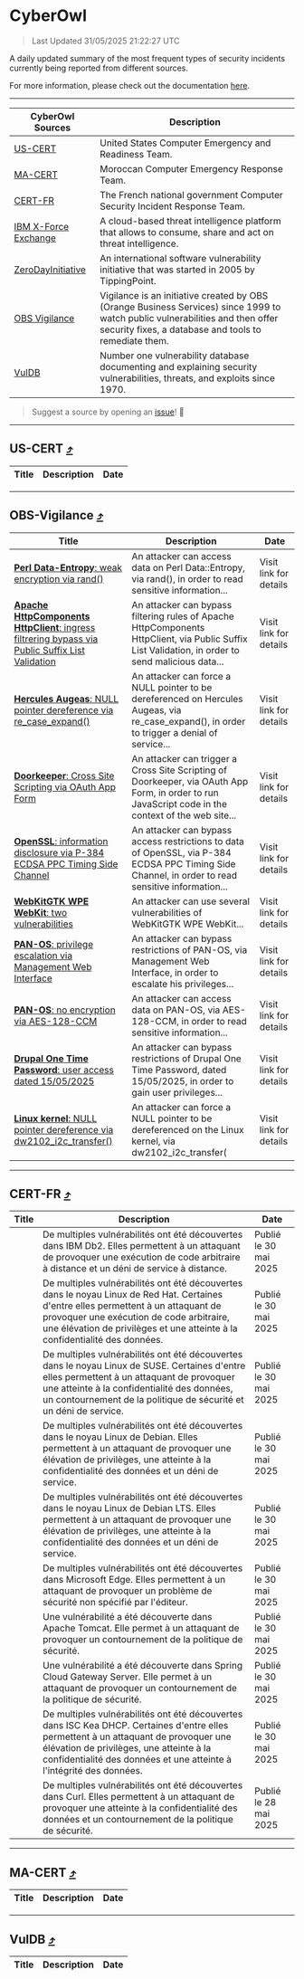 
 <div id='top'></div>

# CyberOwl

 > Last Updated 31/05/2025 21:22:27 UTC
 
 A daily updated summary of the most frequent types of security incidents currently being reported from different sources.
 
 For more information, please check out the documentation [here](./docs/README.md).
 
 ---
 |CyberOwl Sources|Description|
 |---|---|
 |[US-CERT](#us-cert-arrow_heading_up)|United States Computer Emergency and Readiness Team.|
 |[MA-CERT](#ma-cert-arrow_heading_up)|Moroccan Computer Emergency Response Team.|
 |[CERT-FR](#cert-fr-arrow_heading_up)|The French national government Computer Security Incident Response Team.|
 |[IBM X-Force Exchange](#ibmcloud-arrow_heading_up)|A cloud-based threat intelligence platform that allows to consume, share and act on threat intelligence.|
 |[ZeroDayInitiative](#zerodayinitiative-arrow_heading_up)|An international software vulnerability initiative that was started in 2005 by TippingPoint.|
 |[OBS Vigilance](#obs-vigilance-arrow_heading_up)|Vigilance is an initiative created by OBS (Orange Business Services) since 1999 to watch public vulnerabilities and then offer security fixes, a database and tools to remediate them.|
 |[VulDB](#vuldb-arrow_heading_up)|Number one vulnerability database documenting and explaining security vulnerabilities, threats, and exploits since 1970.|
 
 > Suggest a source by opening an [issue](https://github.com/karimhabush/cyberowl/issues)! :raised_hands:
 ---

## US-CERT [:arrow_heading_up:](#cyberowl)

 |Title|Description|Date|
 |---|---|---|
 
 ---

## OBS-Vigilance [:arrow_heading_up:](#cyberowl)

 |Title|Description|Date|
 |---|---|---|
 |[<a href="https://vigilance.fr/vulnerability/Perl-Data-Entropy-weak-encryption-via-rand-46704" class="noirorange"><b>Perl Data-Entropy</b>: weak encryption via rand()</a>](https://vigilance.fr/vulnerability/Perl-Data-Entropy-weak-encryption-via-rand-46704)|An attacker can access data on Perl Data::Entropy, via rand(), in order to read sensitive information...|Visit link for details|
 |[<a href="https://vigilance.fr/vulnerability/Apache-HttpComponents-HttpClient-ingress-filtrering-bypass-via-Public-Suffix-List-Validation-46701" class="noirorange"><b>Apache HttpComponents HttpClient</b>: ingress filtrering bypass via Public Suffix List Validation</a>](https://vigilance.fr/vulnerability/Apache-HttpComponents-HttpClient-ingress-filtrering-bypass-via-Public-Suffix-List-Validation-46701)|An attacker can bypass filtering rules of Apache HttpComponents HttpClient, via Public Suffix List Validation, in order to send malicious data...|Visit link for details|
 |[<a href="https://vigilance.fr/vulnerability/Hercules-Augeas-NULL-pointer-dereference-via-re-case-expand-46700" class="noirorange"><b>Hercules Augeas</b>: NULL pointer dereference via re_case_expand()</a>](https://vigilance.fr/vulnerability/Hercules-Augeas-NULL-pointer-dereference-via-re-case-expand-46700)|An attacker can force a NULL pointer to be dereferenced on Hercules Augeas, via re_case_expand(), in order to trigger a denial of service...|Visit link for details|
 |[<a href="https://vigilance.fr/vulnerability/Doorkeeper-Cross-Site-Scripting-via-OAuth-App-Form-46699" class="noirorange"><b>Doorkeeper</b>: Cross Site Scripting via OAuth App Form</a>](https://vigilance.fr/vulnerability/Doorkeeper-Cross-Site-Scripting-via-OAuth-App-Form-46699)|An attacker can trigger a Cross Site Scripting of Doorkeeper, via OAuth App Form, in order to run JavaScript code in the context of the web site...|Visit link for details|
 |[<a href="https://vigilance.fr/vulnerability/OpenSSL-information-disclosure-via-P-384-ECDSA-PPC-Timing-Side-Channel-47184" class="noirorange"><b>OpenSSL</b>: information disclosure via P-384 ECDSA PPC Timing Side Channel</a>](https://vigilance.fr/vulnerability/OpenSSL-information-disclosure-via-P-384-ECDSA-PPC-Timing-Side-Channel-47184)|An attacker can bypass access restrictions to data of OpenSSL, via P-384 ECDSA PPC Timing Side Channel, in order to read sensitive information...|Visit link for details|
 |[<a href="https://vigilance.fr/vulnerability/WebKitGTK-WPE-WebKit-two-vulnerabilities-42995" class="noirorange"><b>WebKitGTK  WPE WebKit</b>: two vulnerabilities</a>](https://vigilance.fr/vulnerability/WebKitGTK-WPE-WebKit-two-vulnerabilities-42995)|An attacker can use several vulnerabilities of WebKitGTK  WPE WebKit...|Visit link for details|
 |[<a href="https://vigilance.fr/vulnerability/PAN-OS-privilege-escalation-via-Management-Web-Interface-47177" class="noirorange"><b>PAN-OS</b>: privilege escalation via Management Web Interface</a>](https://vigilance.fr/vulnerability/PAN-OS-privilege-escalation-via-Management-Web-Interface-47177)|An attacker can bypass restrictions of PAN-OS, via Management Web Interface, in order to escalate his privileges...|Visit link for details|
 |[<a href="https://vigilance.fr/vulnerability/PAN-OS-no-encryption-via-AES-128-CCM-47176" class="noirorange"><b>PAN-OS</b>: no encryption via AES-128-CCM</a>](https://vigilance.fr/vulnerability/PAN-OS-no-encryption-via-AES-128-CCM-47176)|An attacker can access data on PAN-OS, via AES-128-CCM, in order to read sensitive information...|Visit link for details|
 |[<a href="https://vigilance.fr/vulnerability/Drupal-One-Time-Password-user-access-dated-15-05-2025-47170" class="noirorange"><b>Drupal One Time Password</b>: user access dated 15/05/2025</a>](https://vigilance.fr/vulnerability/Drupal-One-Time-Password-user-access-dated-15-05-2025-47170)|An attacker can bypass restrictions of Drupal One Time Password, dated 15/05/2025, in order to gain user privileges...|Visit link for details|
 |[<a href="https://vigilance.fr/vulnerability/Linux-kernel-NULL-pointer-dereference-via-dw2102-i2c-transfer-47163" class="noirorange"><b>Linux kernel</b>: NULL pointer dereference via dw2102_i2c_transfer(<wbr>)</wbr></a>](https://vigilance.fr/vulnerability/Linux-kernel-NULL-pointer-dereference-via-dw2102-i2c-transfer-47163)|An attacker can force a NULL pointer to be dereferenced on the Linux kernel, via dw2102_i2c_transfer(|Visit link for details|
 
 ---

## CERT-FR [:arrow_heading_up:](#cyberowl)

 |Title|Description|Date|
 |---|---|---|
 |[](https://www.cert.ssi.gouv.fr/avis/CERTFR-2025-AVI-0467/)|De multiples vulnérabilités ont été découvertes dans IBM Db2. Elles permettent à un attaquant de provoquer une exécution de code arbitraire à distance et un déni de service à distance.|Publié le 30 mai 2025|
 |[](https://www.cert.ssi.gouv.fr/avis/CERTFR-2025-AVI-0466/)|De multiples vulnérabilités ont été découvertes dans le noyau Linux de Red Hat. Certaines d'entre elles permettent à un attaquant de provoquer une exécution de code arbitraire, une élévation de privilèges et une atteinte à la confidentialité des données.|Publié le 30 mai 2025|
 |[](https://www.cert.ssi.gouv.fr/avis/CERTFR-2025-AVI-0465/)|De multiples vulnérabilités ont été découvertes dans le noyau Linux de SUSE. Certaines d'entre elles permettent à un attaquant de provoquer une atteinte à la confidentialité des données, un contournement de la politique de sécurité et un déni de service.|Publié le 30 mai 2025|
 |[](https://www.cert.ssi.gouv.fr/avis/CERTFR-2025-AVI-0464/)|De multiples vulnérabilités ont été découvertes dans le noyau Linux de Debian. Elles permettent à un attaquant de provoquer une élévation de privilèges, une atteinte à la confidentialité des données et un déni de service.|Publié le 30 mai 2025|
 |[](https://www.cert.ssi.gouv.fr/avis/CERTFR-2025-AVI-0463/)|De multiples vulnérabilités ont été découvertes dans le noyau Linux de Debian LTS. Elles permettent à un attaquant de provoquer une élévation de privilèges, une atteinte à la confidentialité des données et un déni de service.|Publié le 30 mai 2025|
 |[](https://www.cert.ssi.gouv.fr/avis/CERTFR-2025-AVI-0462/)|De multiples vulnérabilités ont été découvertes dans Microsoft Edge. Elles permettent à un attaquant de provoquer un problème de sécurité non spécifié par l'éditeur.|Publié le 30 mai 2025|
 |[](https://www.cert.ssi.gouv.fr/avis/CERTFR-2025-AVI-0461/)|Une vulnérabilité a été découverte dans Apache Tomcat. Elle permet à un attaquant de provoquer un contournement de la politique de sécurité.|Publié le 30 mai 2025|
 |[](https://www.cert.ssi.gouv.fr/avis/CERTFR-2025-AVI-0460/)|Une vulnérabilité a été découverte dans Spring Cloud Gateway Server. Elle permet à un attaquant de provoquer un contournement de la politique de sécurité.|Publié le 30 mai 2025|
 |[](https://www.cert.ssi.gouv.fr/avis/CERTFR-2025-AVI-0459/)|De multiples vulnérabilités ont été découvertes dans ISC Kea DHCP. Certaines d'entre elles permettent à un attaquant de provoquer une élévation de privilèges, une atteinte à la confidentialité des données et une atteinte à l'intégrité des données.|Publié le 30 mai 2025|
 |[](https://www.cert.ssi.gouv.fr/avis/CERTFR-2025-AVI-0458/)|De multiples vulnérabilités ont été découvertes dans Curl. Elles permettent à un attaquant de provoquer une atteinte à la confidentialité des données et un contournement de la politique de sécurité.|Publié le 28 mai 2025|
 
 ---

## MA-CERT [:arrow_heading_up:](#cyberowl)

 |Title|Description|Date|
 |---|---|---|
 
 ---

## VulDB [:arrow_heading_up:](#cyberowl)

 |Title|Description|Date|
 |---|---|---|
 